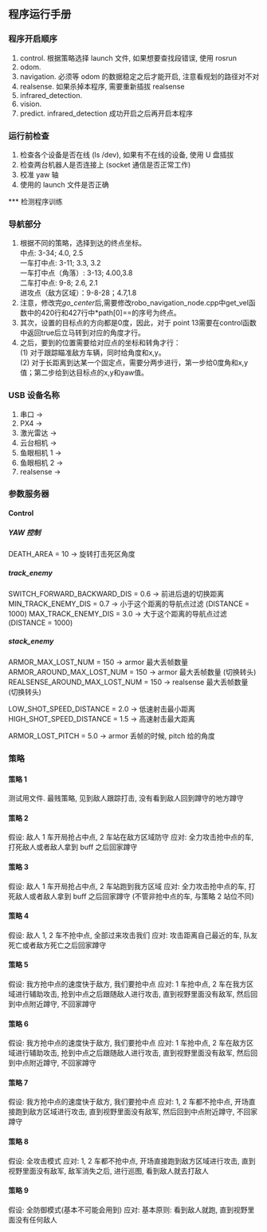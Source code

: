 ## 程序运行手册
### 程序开启顺序
1. control. 根据策略选择 launch 文件, 如果想要查找段错误, 使用 rosrun
2. odom. 
3. navigation. 必须等 odom 的数据稳定之后才能开启, 注意看规划的路径对不对
4. realsense. 如果杀掉本程序, 需要重新插拔 realsense
5. infrared_detection.
6. vision. 
7. predict. infrared_detection 成功开启之后再开启本程序

### 运行前检查
1. 检查各个设备是否在线 (ls /dev), 如果有不在线的设备, 使用 U 盘插拔
2. 检查两台机器人是否连接上 (socket 通信是否正常工作)
3. 校准 yaw 轴
4. 使用的 launch 文件是否正确

*** 检测程序训练


### 导航部分
1. 根据不同的策略，选择到达的终点坐标。  
    中点: 3-34; 4.0, 2.5   
    一车打中点:  3-11; 3.3, 3.2  
    一车打中点（角落）: 3-13; 4.00,3.8  
    二车打中点: 9-8; 2.6, 2.1   
    进攻点（敌方区域）：9-8-28；4.7,1.8
2. 注意，修改完*go_center*后,需要修改robo_navigation_node.cpp中get_vel函数中的420行和427行中*path[0]==的序号为终点。
3. 其次，设置的目标点的方向都是0度，因此，对于 point 13需要在control函数中返回true后立马转到对应的角度才行。
4. 之后，要到的位置需要给对应点的坐标和转角才行：  
(1) 对于跟踪瞄准敌方车辆，同时给角度和x,y。  
(2) 对于长距离到达某一个固定点，需要分两步进行，第一步给0度角和x,y值；第二步给到达目标点的x,y和yaw值。

### USB 设备名称
1. 串口 ->
2. PX4 ->
3. 激光雷达 ->
4. 云台相机 ->
5. 鱼眼相机 1 ->
6. 鱼眼相机 2 ->
7. realsense ->

### 参数服务器
#### Control
##### YAW 控制
DEATH_AREA = 10                         -> 旋转打击死区角度

##### track_enemy
SWITCH_FORWARD_BACKWARD_DIS = 0.6       -> 前进后退的切换距离
MIN_TRACK_ENEMY_DIS = 0.7               -> 小于这个距离的导航点过滤 (DISTANCE = 1000)
MAX_TRACK_ENEMY_DIS = 3.0               -> 大于这个距离的导航点过滤 (DISTANCE = 1000)

##### stack_enemy
ARMOR_MAX_LOST_NUM = 150                -> armor 最大丢帧数量
ARMOR_AROUND_MAX_LOST_NUM = 150         -> armor 最大丢帧数量 (切换转头)
REALSENSE_AROUND_MAX_LOST_NUM = 150     -> realsense 最大丢帧数量 (切换转头)

LOW_SHOT_SPEED_DISTANCE = 2.0           -> 低速射击最小距离
HIGH_SHOT_SPEED_DISTANCE = 1.5          -> 高速射击最大距离

ARMOR_LOST_PITCH = 5.0                  -> armor 丢帧的时候, pitch 给的角度



### 策略
#### 策略 1
测试用文件. 最贱策略, 见到敌人跟踪打击, 没有看到敌人回到蹲守的地方蹲守

#### 策略 2
假设: 敌人 1 车开局抢占中点, 2 车站在敌方区域防守
应对: 全力攻击抢中点的车, 打死敌人或者敌人拿到 buff 之后回家蹲守

#### 策略 3
假设: 敌人 1 车开局抢占中点, 2 车站跑到我方区域
应对: 全力攻击抢中点的车, 打死敌人或者敌人拿到 buff 之后回家蹲守 (不管非抢中点的车, 与策略 2 站位不同)

#### 策略 4
假设: 敌人 1, 2 车不抢中点, 全部过来攻击我们
应对: 攻击距离自己最近的车, 队友死亡或者敌方死亡之后回家蹲守

#### 策略 5
假设: 我方抢中点的速度快于敌方, 我们要抢中点
应对: 1 车抢中点, 2 车在我方区域进行辅助攻击, 抢到中点之后跟随敌人进行攻击, 直到视野里面没有敌军, 然后回到中点附近蹲守, 不回家蹲守

#### 策略 6
假设: 我方抢中点的速度快于敌方, 我们要抢中点
应对: 1 车抢中点, 2 车在敌方区域进行辅助攻击, 抢到中点之后跟随敌人进行攻击, 直到视野里面没有敌军, 然后回到中点附近蹲守, 不回家蹲守

#### 策略 7
假设: 我方抢中点的速度快于敌方, 我们要抢中点
应对: 1, 2 车都不抢中点, 开场直接跑到敌方区域进行攻击, 直到视野里面没有敌军, 然后回到中点附近蹲守, 不回家蹲守

#### 策略 8
假设: 全攻击模式
应对: 1, 2 车都不抢中点, 开场直接跑到敌方区域进行攻击, 直到视野里面没有敌军, 敌军消失之后, 进行巡图, 看到敌人就去打敌人

#### 策略 9
假设: 全防御模式(基本不可能会用到)
应对: 基本原则: 看到敌人就跑, 直到视野里面没有任何敌人
